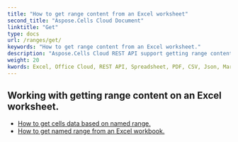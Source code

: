 ```yaml
---
title: "How to get range content from an Excel worksheet"
second_title: "Aspose.Cells Cloud Document"
linktitle: "Get"
type: docs
url: /ranges/get/
keywords: "How to get range content from an Excel worksheet."
description: "Aspose.Cells Cloud REST API support getting range content from an Excel Worksheet. SDK support kinds of development languages. They include Android, C#, Go, Java, NodeJS, Perl, PHP, Python, Ruby, and swift."
weight: 20
kwords: Excel, Office Cloud, REST API, Spreadsheet, PDF, CSV, Json, Markdwon, How to get range content from an Excel worksheet
---
```


## Working with getting range content on an Excel worksheet.


- [How to get cells data based on named range.](/cells/ranges/get/values/) 
- [How to get named range from an Excel workbook.](/cells/ranges/get/name/) 


